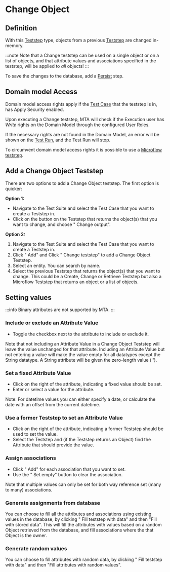 # Change Object

## Definition

With this [Teststep](.) type, objects from a previous [Teststep](.) are changed in-memory.

:::note
Note that a Change teststep can be used on a single object or on a list of objects, and that attribute values and associations specified in the teststep, will be applied to *all* objects!
:::

To save the changes to the database, add a [Persist](persist) step.

## Domain model Access

Domain model access rights apply if the [Test Case](../test-case) that the teststep is in, has Apply Security enabled.

Upon executing a Change teststep, MTA will check if the Execution user has *Write* rights on the Domain Model through the configured User Roles. 

If the necessary rights are not found in the Domain Model, an error will be shown on the [Test Run](../test-run), and the Test Run will stop. 

To circumvent domain model access rights it is possible to use a [Microflow teststep](microflow).

## Add a Change Object Teststep

There are two options to add a Change Object teststep. The first option is quicker:

**Option 1:**

- Navigate to the Test Suite and select the Test Case that you want to create a Teststep in.
- Click on the <i class="fas fa-ellipsis"></i> button on the Teststep that returns the object(s) that you want to change, and choose "<i class="fal fa-plus-circle"></i> Change output".

**Option 2:**

1. Navigate to the Test Suite and select the Test Case that you want to create a Teststep in.
2. Click "<i class="fal fa-plus-circle"></i> Add" and Click "<i class="fal fa-plus-circle"></i> Change teststep" to add a Change Object Teststep.
3. Select an entity. You can search by name.
4. Select the previous Teststep that returns the object(s) that you want to change. This could be a Create, Change or Retrieve Teststep but also a Microflow Teststep that returns an object or a list of objects.

## Setting values

:::info
Binary attributes are not supported by MTA.
:::

### Include or exclude an Attribute Value
- Toggle the checkbox next to the attribute to include or exclude it.

Note that not including an Attribute Value in a Change Object Teststep will leave the value unchanged for that attribute.
Including an Attribute Value but not entering a value will make the value empty for all datatypes except the String datatype. A String attribute will be given the zero-length value (''). 

### Set a fixed Attribute Value 
- Click <i class="fas fa-keyboard"></i> on the right of the attribute, indicating a fixed value should be set.
- Enter or select a value for the attribute.

Note: For datetime values you can either specify a date, or calculate the date with an offset from the current datetime.

### Use a former Teststep to set an Attribute Value
- Click <i class="fal fa-chevron-circle-right"></i> on the right of the attribute, indicating a former Teststep should be used to set the value.
- Select the Teststep and (if the Teststep returns an Object) find the Attribute that should provide the value.

### Assign associations
- Click "<i class="fal fa-plus-circle"></i> Add" for each association that you want to set. 
- Use the "<i class="fal fa-empty-set"></i> Set empty" button to clear the association. 

Note that multiple values can only be set for both way reference set (many to many) associations.

### Generate assignments from database
You can choose to fill all the attributes and associations using existing values in the database, by clicking "<i class="fas fa-database"></i> Fill teststep with data" and then "Fill with stored data". This will fill the attributes with values based on a random Object retrieved from the database, and fill associations where the that Object is the owner.

### Generate random values
You can choose to fill attributes with random data, by clicking "<i class="fas fa-database"></i> Fill teststep with data" and then "Fill attributes with random values". 

